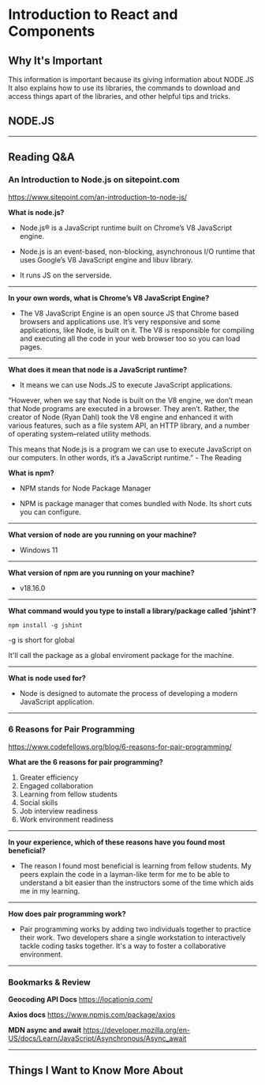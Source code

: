 # Introduction to React and Components

## Why It's Important

This information is important because its giving information about NODE.JS It also explains how to use its libraries, the commands to download and access things apart of the libraries, and other helpful tips and tricks.

## NODE.JS

-----------------

## Reading Q&A

### **An Introduction to Node.js on sitepoint.com**

<https://www.sitepoint.com/an-introduction-to-node-js/>

**What is node.js?**

- Node.js® is a JavaScript runtime built on Chrome’s V8 JavaScript engine.

- Node.js is an event-based, non-blocking, asynchronous I/O runtime that uses Google’s V8 JavaScript engine and libuv library.

- It runs JS on the serverside. 


---

**In your own words, what is Chrome’s V8 JavaScript Engine?**

- The V8 JavaScript Engine is an open source JS that Chrome based browsers and applications use. It’s very responsive and some applications, like Node, is built on it. The V8 is responsible for compiling and executing all the code in your web browser too so you can load pages. 


---

**What does it mean that node is a JavaScript runtime?**

- It means we can use Nods.JS to execute JavaScript applications. 

“However, when we say that Node is built on the V8 engine, we don’t mean that Node programs are executed in a browser. They aren’t. Rather, the creator of Node (Ryan Dahl) took the V8 engine and enhanced it with various features, such as a file system API, an HTTP library, and a number of operating system–related utility methods.

This means that Node.js is a program we can use to execute JavaScript on our computers. In other words, it’s a JavaScript runtime.” - The Reading



**What is npm?**

- NPM stands for Node Package Manager

- NPM is package manager that comes bundled with Node. Its short cuts you can configure.

---

**What version of node are you running on your machine?**

- Windows 11

---

**What version of npm are you running on your machine?**

- v18.16.0

---

**What command would you type to install a library/package called ‘jshint’?**

```
npm install -g jshint
```
-g is short for global

It'll call the package as a global enviroment package for the machine. 

---

**What is node used for?**

- Node is designed to automate the process of developing a modern JavaScript application. 

-----------------

### **6 Reasons for Pair Programming**

<https://www.codefellows.org/blog/6-reasons-for-pair-programming/>

**What are the 6 reasons for pair programming?**

1. Greater efficiency
2. Engaged collaboration
3. Learning from fellow students
4. Social skills
5. Job interview readiness
6. Work environment readiness

---

**In your experience, which of these reasons have you found most beneficial?**

- The reason I found most beneficial is learning from fellow students. My peers explain the code in a layman-like term for me to be able to understand a bit easier than the instructors some of the time which aids me in my learning.

---

**How does pair programming work?**

- Pair programming works by adding two individuals together to practice their work. Two developers share a single workstation to interactively tackle coding tasks together. It's a way to foster a collaborative environment. 

-----------------

### Bookmarks & Review

**Geocoding API Docs**
<https://locationiq.com/>

**Axios docs**
<https://www.npmjs.com/package/axios>

**MDN async and await**
<https://developer.mozilla.org/en-US/docs/Learn/JavaScript/Asynchronous/Async_await>

-----------------


## Things I Want to Know More About
